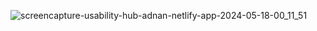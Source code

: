 ![screencapture-usability-hub-adnan-netlify-app-2024-05-18-00_11_51](https://github.com/Nur-Adnan/Usability-Hub/assets/56475820/dc582b00-584f-4c83-a24b-908627edf7a8)
